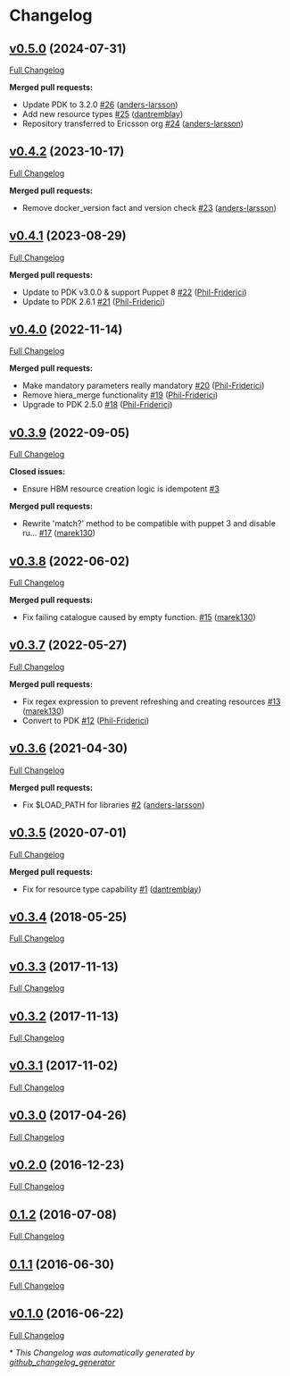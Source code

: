 # Changelog

## [v0.5.0](https://github.com/ericsson/puppet-module-hbm/tree/v0.5.0) (2024-07-31)

[Full Changelog](https://github.com/ericsson/puppet-module-hbm/compare/v0.4.2...v0.5.0)

**Merged pull requests:**

- Update PDK to 3.2.0 [\#26](https://github.com/Ericsson/puppet-module-hbm/pull/26) ([anders-larsson](https://github.com/anders-larsson))
- Add new resource types [\#25](https://github.com/Ericsson/puppet-module-hbm/pull/25) ([dantremblay](https://github.com/dantremblay))
- Repository transferred to Ericsson org [\#24](https://github.com/Ericsson/puppet-module-hbm/pull/24) ([anders-larsson](https://github.com/anders-larsson))

## [v0.4.2](https://github.com/ericsson/puppet-module-hbm/tree/v0.4.2) (2023-10-17)

[Full Changelog](https://github.com/ericsson/puppet-module-hbm/compare/v0.4.1...v0.4.2)

**Merged pull requests:**

- Remove docker\_version fact and version check [\#23](https://github.com/Ericsson/puppet-module-hbm/pull/23) ([anders-larsson](https://github.com/anders-larsson))

## [v0.4.1](https://github.com/ericsson/puppet-module-hbm/tree/v0.4.1) (2023-08-29)

[Full Changelog](https://github.com/ericsson/puppet-module-hbm/compare/v0.4.0...v0.4.1)

**Merged pull requests:**

- Update to PDK v3.0.0 & support Puppet 8 [\#22](https://github.com/Ericsson/puppet-module-hbm/pull/22) ([Phil-Friderici](https://github.com/Phil-Friderici))
- Update to PDK 2.6.1 [\#21](https://github.com/Ericsson/puppet-module-hbm/pull/21) ([Phil-Friderici](https://github.com/Phil-Friderici))

## [v0.4.0](https://github.com/ericsson/puppet-module-hbm/tree/v0.4.0) (2022-11-14)

[Full Changelog](https://github.com/ericsson/puppet-module-hbm/compare/v0.3.9...v0.4.0)

**Merged pull requests:**

- Make mandatory parameters really mandatory [\#20](https://github.com/Ericsson/puppet-module-hbm/pull/20) ([Phil-Friderici](https://github.com/Phil-Friderici))
- Remove hiera\_merge functionality [\#19](https://github.com/Ericsson/puppet-module-hbm/pull/19) ([Phil-Friderici](https://github.com/Phil-Friderici))
- Upgrade to PDK 2.5.0 [\#18](https://github.com/Ericsson/puppet-module-hbm/pull/18) ([Phil-Friderici](https://github.com/Phil-Friderici))

## [v0.3.9](https://github.com/ericsson/puppet-module-hbm/tree/v0.3.9) (2022-09-05)

[Full Changelog](https://github.com/ericsson/puppet-module-hbm/compare/v0.3.8...v0.3.9)

**Closed issues:**

- Ensure HBM resource creation logic is idempotent [\#3](https://github.com/Ericsson/puppet-module-hbm/issues/3)

**Merged pull requests:**

- Rewrite 'match?' method to be compatible with puppet 3 and disable ru… [\#17](https://github.com/Ericsson/puppet-module-hbm/pull/17) ([marek130](https://github.com/marek130))

## [v0.3.8](https://github.com/ericsson/puppet-module-hbm/tree/v0.3.8) (2022-06-02)

[Full Changelog](https://github.com/ericsson/puppet-module-hbm/compare/v0.3.7...v0.3.8)

**Merged pull requests:**

- Fix failing catalogue caused by empty function. [\#15](https://github.com/Ericsson/puppet-module-hbm/pull/15) ([marek130](https://github.com/marek130))

## [v0.3.7](https://github.com/ericsson/puppet-module-hbm/tree/v0.3.7) (2022-05-27)

[Full Changelog](https://github.com/ericsson/puppet-module-hbm/compare/v0.3.6...v0.3.7)

**Merged pull requests:**

- Fix regex expression to prevent refreshing and creating resources [\#13](https://github.com/Ericsson/puppet-module-hbm/pull/13) ([marek130](https://github.com/marek130))
- Convert to PDK [\#12](https://github.com/Ericsson/puppet-module-hbm/pull/12) ([Phil-Friderici](https://github.com/Phil-Friderici))

## [v0.3.6](https://github.com/ericsson/puppet-module-hbm/tree/v0.3.6) (2021-04-30)

[Full Changelog](https://github.com/ericsson/puppet-module-hbm/compare/v0.3.5...v0.3.6)

**Merged pull requests:**

- Fix $LOAD\_PATH for libraries [\#2](https://github.com/Ericsson/puppet-module-hbm/pull/2) ([anders-larsson](https://github.com/anders-larsson))

## [v0.3.5](https://github.com/ericsson/puppet-module-hbm/tree/v0.3.5) (2020-07-01)

[Full Changelog](https://github.com/ericsson/puppet-module-hbm/compare/v0.3.4...v0.3.5)

**Merged pull requests:**

- Fix for resource type capability [\#1](https://github.com/Ericsson/puppet-module-hbm/pull/1) ([dantremblay](https://github.com/dantremblay))

## [v0.3.4](https://github.com/ericsson/puppet-module-hbm/tree/v0.3.4) (2018-05-25)

[Full Changelog](https://github.com/ericsson/puppet-module-hbm/compare/v0.3.3...v0.3.4)

## [v0.3.3](https://github.com/ericsson/puppet-module-hbm/tree/v0.3.3) (2017-11-13)

[Full Changelog](https://github.com/ericsson/puppet-module-hbm/compare/v0.3.2...v0.3.3)

## [v0.3.2](https://github.com/ericsson/puppet-module-hbm/tree/v0.3.2) (2017-11-13)

[Full Changelog](https://github.com/ericsson/puppet-module-hbm/compare/v0.3.1...v0.3.2)

## [v0.3.1](https://github.com/ericsson/puppet-module-hbm/tree/v0.3.1) (2017-11-02)

[Full Changelog](https://github.com/ericsson/puppet-module-hbm/compare/v0.3.0...v0.3.1)

## [v0.3.0](https://github.com/ericsson/puppet-module-hbm/tree/v0.3.0) (2017-04-26)

[Full Changelog](https://github.com/ericsson/puppet-module-hbm/compare/v0.2.0...v0.3.0)

## [v0.2.0](https://github.com/ericsson/puppet-module-hbm/tree/v0.2.0) (2016-12-23)

[Full Changelog](https://github.com/ericsson/puppet-module-hbm/compare/0.1.2...v0.2.0)

## [0.1.2](https://github.com/ericsson/puppet-module-hbm/tree/0.1.2) (2016-07-08)

[Full Changelog](https://github.com/ericsson/puppet-module-hbm/compare/0.1.1...0.1.2)

## [0.1.1](https://github.com/ericsson/puppet-module-hbm/tree/0.1.1) (2016-06-30)

[Full Changelog](https://github.com/ericsson/puppet-module-hbm/compare/v0.1.0...0.1.1)

## [v0.1.0](https://github.com/ericsson/puppet-module-hbm/tree/v0.1.0) (2016-06-22)

[Full Changelog](https://github.com/ericsson/puppet-module-hbm/compare/48fb812ef1e0fd4b042648109076d0ff2b2acfe7...v0.1.0)



\* *This Changelog was automatically generated by [github_changelog_generator](https://github.com/github-changelog-generator/github-changelog-generator)*

